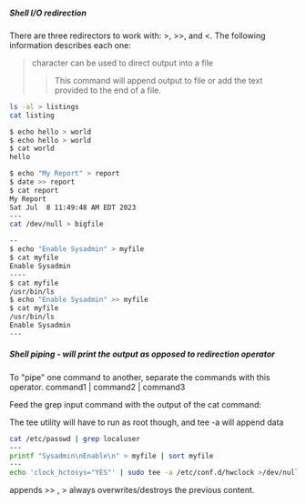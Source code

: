 ##### Shell I/O redirection

There are three redirectors to work with: >, >>, and <. The following information describes each one:

> character can be used to direct output into a file
>> This command will append output to file or add the text provided to the end of a file.

``````sh
ls -al > listings
cat listing

$ echo hello > world
$ echo hello > world
$ cat world
hello

$ echo "My Report" > report
$ date >> report
$ cat report
My Report
Sat Jul  8 11:49:48 AM EDT 2023
---
cat /dev/null > bigfile

--
$ echo "Enable Sysadmin" > myfile
$ cat myfile
Enable Sysadmin
----
$ cat myfile
/usr/bin/ls
$ echo "Enable Sysadmin" >> myfile
$ cat myfile
/usr/bin/ls
Enable Sysadmin
---

``````
##### Shell piping - will print the output as opposed to redirection operator
To "pipe" one command to another, separate the commands with this operator.
command1 | command2 | command3

Feed the grep input command with the output of the cat command:

The tee utility will have to run as root though, and tee -a will append data

``````sh
cat /etc/passwd | grep localuser
---
printf "Sysadmin\nEnable\n" > myfile | sort myfile
---
echo 'clock_hctosys="YES"' | sudo tee -a /etc/conf.d/hwclock >/dev/null
``````
 appends  >> , > always overwrites/destroys the previous content.
